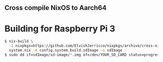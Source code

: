 Cross compile NixOS to Aarch64
---

# Building for Raspberry Pi 3

```bash
$ nix-build \
  -I nixpkgs=https://github.com/ElvishJerricco/nixpkgs/archive/cross-nixos-aarch64-2018-08-05.tar.gz \
  system.nix -A config.system.build.sdImage -o sdImage
$ sudo dd if=sdImage/sd-image/*.img of=/dev/YOUR_SD_CARD status=progress
```
